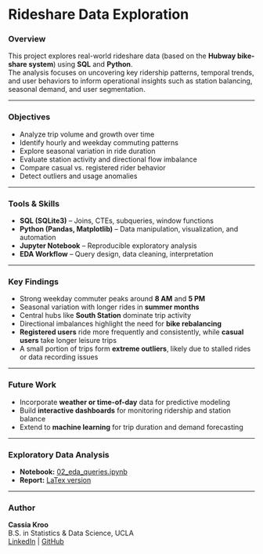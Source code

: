 # Rideshare Data Exploration

### Overview  
This project explores real-world rideshare data (based on the **Hubway bike-share system**) using **SQL** and **Python**.  
The analysis focuses on uncovering key ridership patterns, temporal trends, and user behaviors to inform operational insights such as station balancing, seasonal demand, and user segmentation.

---

### Objectives  
- Analyze trip volume and growth over time  
- Identify hourly and weekday commuting patterns  
- Explore seasonal variation in ride duration  
- Evaluate station activity and directional flow imbalance  
- Compare casual vs. registered rider behavior  
- Detect outliers and usage anomalies  

---

### Tools & Skills  
- **SQL (SQLite3)** – Joins, CTEs, subqueries, window functions  
- **Python (Pandas, Matplotlib)** – Data manipulation, visualization, and automation  
- **Jupyter Notebook** – Reproducible exploratory analysis  
- **EDA Workflow** – Query design, data cleaning, interpretation  

---

### Key Findings  
- Strong weekday commuter peaks around **8 AM** and **5 PM**  
- Seasonal variation with longer rides in **summer months**  
- Central hubs like **South Station** dominate trip activity  
- Directional imbalances highlight the need for **bike rebalancing**  
- **Registered users** ride more frequently and consistently, while **casual users** take longer leisure trips  
- A small portion of trips form **extreme outliers**, likely due to stalled rides or data recording issues  

---

### Future Work  
- Incorporate **weather or time-of-day** data for predictive modeling  
- Build **interactive dashboards** for monitoring ridership and station balance  
- Extend to **machine learning** for trip duration and demand forecasting  

---

### Exploratory Data Analysis 
- **Notebook:** [02_eda_queries.ipynb](notebooks/02_eda_queries.ipynb)
- **Report:** [LaTex version](reports/Rideshare_Report.pdf)

---

### Author  
**Cassia Kroo**  
B.S. in Statistics & Data Science, UCLA  
[LinkedIn](https://www.linkedin.com/in/cassiakroo) | [GitHub](https://github.com/cassiakroo)
